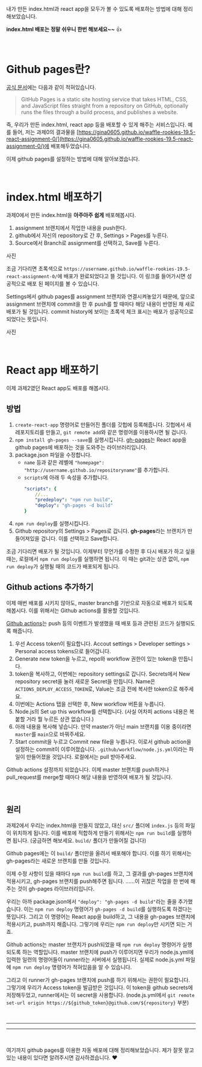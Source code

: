 내가 만든 index.html과 react app을 모두가 볼 수 있도록 배포하는 방법에 대해 정리해보았습니다.

**index.html 배포는 정말 쉬우니 한번 해보세요~~** :+1:

<br/>

# Github pages란?
[공식 문서](https://docs.github.com/en/pages/getting-started-with-github-pages/about-github-pages)에는 다음과 같이 적혀있습니다.
> GitHub Pages is a static site hosting service that takes HTML, CSS, and JavaScript files straight from a repository on GitHub, optionally runs the files through a build process, and publishes a website.

즉, 우리가 만든 index.html, react app 등을 배포할 수 있게 해주는 서비스입니다.
예를 들어, 저는 과제0의 결과물을 [https://gina0605.github.io/waffle-rookies-19.5-react-assignment-0/](https://gina0605.github.io/waffle-rookies-19.5-react-assignment-0/)에 배포해두었습니다. 

이제 github pages를 설정하는 방법에 대해 알아보겠습니다.

<br/>

# index.html 배포하기
과제0에서 만든 index.html을 **아주아주 쉽게** 배포해봅시다.

1. assignment 브랜치에서 작업한 내용을 push한다.
1. github에서 자신의 repository로 간 후, Settings > Pages를 누른다.
1. Source에서 Branch로 assignment를 선택하고, Save를 누른다. 

사진

조금 기다리면 초록색으로 `https://username.github.io/waffle-rookies-19.5-react-assignment-0/`에 배포가 완료되었다고 뜰 것입니다.
이 링크를 들어가시면 성공적으로 배포 된 페이지를 볼 수 있습니다. 

Settings에서 github pages를 assignment 브랜치와 연결시켜놓았기 때문에,
앞으로 assignment 브랜치에 commit을 한 후 push를 할 때마다 해당 내용이 반영된 채 새로 배포가 될 것입니다.
commit history에 보이는 초록색 체크 표시는 배포가 성공적으로 되었다는 뜻입니다.

사진

<br/>

# React app 배포하기
이제 과제2였던 React app도 배포를 해봅시다.

## 방법
1. `create-react-app` 명령어로 만들어진 폴더를 깃헙에 등록해줍니다.
깃헙에서 새 레포지토리를 만들고, `git remote add`와 같은 명령어를 이용하시면 될 겁니다.
1. `npm install gh-pages --save`를 실행시킵니다.
[gh-pages](https://github.com/gitname/react-gh-pages)는 React app을 github pages에 배포하는 것을 도와주는 라이브러리입니다.
1. package.json 파일을 수정합니다.
    - `name` 등과 같은 레벨에 `"homepage": "http://username.github.io/repositoryname"`를 추가합니다.
    - `scripts`에 아래 두 속성을 추가합니다.
        ```yaml
        "scripts": {
            //...
            "predeploy": "npm run build",
            "deploy": "gh-pages -d build"
        }
        ```
 1. `npm run deploy`를 실행시킵니다.
 1. Github repository의 Settings > Pages로 갑니다. **gh-pages**라는 브랜치가 만들어져있을 겁니다. 이를 선택하고 Save합니다.
 
 조금 기다리면 배포가 될 것입니다. 이제부터 무언가를 수정한 후 다시 배포가 하고 싶을 때는, 로컬에서 `npm run deploy`를 실행하면 됩니다. 이 때는 git과는 상관 없이, `npm run deploy`가 실행될 때의 코드가 배포되게 됩니다.

## Github actions 추가하기
 이제 매번 배포를 시키지 않아도, master branch를 기반으로 자동으로 배포가 되도록 해봅시다. 이를 위해서는 Github actions를 활용할 것입니다. 
 
 [Github actions](https://docs.github.com/en/actions/learn-github-actions/introduction-to-github-actions)는 push 등의 이벤트가 발생했을 때 배포 등과 관련된 코드가 실행되도록 해줍니다.

1. 우선 Access token이 필요합니다. Accout settings > Developer settings > Personal access tokens으로 들어갑니다. 
1. Generate new token을 누르고, repo와 workflow 권한이 있는 token을 만듭니다.
1. token을 복사하고, 이번에는 repository settings로 갑니다. Secrets에서 New repository secret을 눌러 새로운 Secret을 만듭니다. Name은 `ACTIONS_DEPLOY_ACCESS_TOKEN`로, Value는 조금 전에 복사한 token으로 해주세요.
1. 이번에는 Actions 탭을 선택한 후, New workflow 버튼을 누릅니다. 
1. Node.js의 Set up this workflow를 선택합니다. (사실 어차피 actions 내용은 복붙할 거라 뭘 누르든 상관 없습니다.)
1. 아래 내용을 복사해 넣습니다. 만약 master가 아닌 main 브랜치를 이용 중이라면 `master`를 `main`으로 바꿔주세요.
1. Start commit을 누르고 Commit new file을 누릅니다. 이로서 github action을 설정하는 commit이 이루어졌습니다. `.github/workflow/node.js.yml`이라는 파일이 만들어졌을 것입니다. 로컬에서는 pull 받아주세요. 

Github actions 설정까지 되었습니다. 이제 master 브랜치를 push하거나 pull_request를 merge할 때마다 해당 내용을 반영하여 배포가 될 것입니다.


<br/>

## 원리

과제2에서 우리는 index.html을 만들지 않았고, 대신 `src/` 폴더에 `index.js` 등의 파일이 위치하게 됩니다. 이를 배포에 적합하게 만들기 위해서는 `npm run build`를 실행하면 됩니다. (궁금하면 해보세요. `build/` 폴더가 만들어질 겁니다)

Github pages에는 이 `build/` 폴더만을 올려서 배포해야 합니다. 이를 하기 위해서는 gh-pages라는 새로운 브랜치를 만들 것입니다. 

이제 수정 사항이 있을 때마다 `npm run build`를 하고, 그 결과를 gh-pages 브랜치에 적용시키고, gh-pages 브랜치를 push해주면 됩니다. ......이 귀찮은 작업을 한 번에 해주는 것이 gh-pages 라이브러리입니다. 

우리는 아까 package.json에서 `"deploy": "gh-pages -d build"`라는 줄을 추가했습니다. 이는 `npm run deploy` 명령어가 `gh-pages -d build`를 실행하도록 하겠다는 뜻입니다. 그리고 이 명령어는 React app을 build하고, 그 내용을 gh-pages 브랜치에 적용시키고, push까지 해줍니다. 그렇기에 우리는 `npm run deploy`만 시키면 되는 거죠.

Github actions는 master 브랜치가 push되었을 때 `npm run deploy` 명령어가 실행되도록 하는 역할입니다. master 브랜치에 push가 이루어지면 우리가 node.js.yml에 입력한 일련의 명령어들이 runner라는 서버에서 실행됩니다. 실제로 node.js.yml 파일에 `npm run deploy` 명령어가 적혀있음을 알 수 있습니다. 

그리고 이 runner가 gh-pages 브랜치에 push를 하기 위해서는 권한이 필요합니다. 그렇기에 우리가 Access token을 발급받은 것입니다. 이 token을 github secrets에 저장해두었고, runner에서는 이 secret을 사용합니다. (node.js.yml에서 `git remote set-url origin https://${github_token}@github.com/${repository}` 부분)

<br/>

---
---

<br/>

여기까지 github pages를 이용한 자동 배포에 대해 정리해보았습니다.
제가 잘못 알고 있는 내용이 있다면 알려주시면 감사하겠습니다. :heart:
